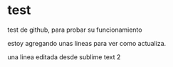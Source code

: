 test
====

test de github, para probar su funcionamiento

estoy agregando unas lineas para ver como actualiza.

una linea editada desde sublime text 2
